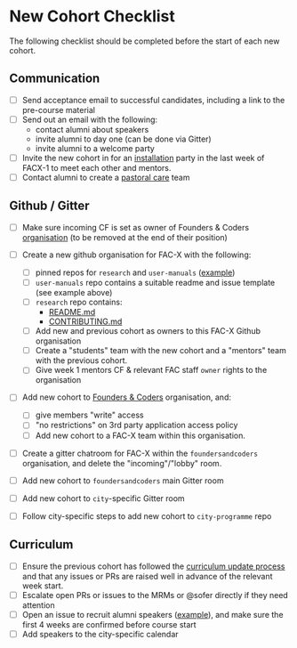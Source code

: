 # New Cohort Checklist

The following checklist should be completed before the start of each new cohort.

## Communication

- [ ] Send acceptance email to successful candidates, including a link to the pre-course material
- [ ] Send out an email with the following:
  - contact alumni about speakers
  - invite alumni to day one (can be done via Gitter)
  - invite alumni to a welcome party
- [ ] Invite the new cohort in for an [installation](https://github.com/foundersandcoders/master-reference/blob/master/coursebook/precourse/installation-list.md) party in the last week of FACX-1 to meet each other and mentors.
- [ ] Contact alumni to create a [pastoral care](https://github.com/foundersandcoders/master-reference/blob/master/pastoral-care.md) team

## Github / Gitter

- [ ] Make sure incoming CF is set as owner of Founders & Coders [organisation](https://github.com/foundersandcoders) (to be removed at the end of their position)
- [ ] Create a new github organisation for FAC-X with the following:
  - [ ] pinned repos for `research` and `user-manuals` ([example](https://github.com/fac-15/user-manuals))
  - [ ] `user-manuals` repo contains a suitable readme and issue template (see example above)
  - [ ] `research` repo contains:
    - [README.md](https://github.com/FAC10/research/blob/master/README.md)
    - [CONTRIBUTING.md](https://github.com/FAC10/research/blob/master/CONTRIBUTING.md)
  - [ ] Add new and previous cohort as owners to this FAC-X Github organisation
  - [ ] Create a "students" team with the new cohort and a "mentors" team with the previous cohort.
  - [ ] Give week 1 mentors CF & relevant FAC staff `owner` rights to the organisation
- [ ] Add new cohort to [Founders & Coders](https://github.com/foundersandcoders) organisation, and:

  - [ ] give members "write" access
  - [ ] "no restrictions" on 3rd party application access policy
  - [ ] Add new cohort to a FAC-X team within this organisation.

- [ ] Create a gitter chatroom for FAC-X within the `foundersandcoders` organisation, and delete the "incoming"/"lobby" room.
- [ ] Add new cohort to `foundersandcoders` main Gitter room
- [ ] Add new cohort to `city`-specific Gitter room
- [ ] Follow city-specific steps to add new cohort to `city-programme` repo

## Curriculum

- [ ] Ensure the previous cohort has followed the [curriculum update process](curriculum-update-process.md) and that any issues or PRs are raised well in advance of the relevant week start.
- [ ] Escalate open PRs or issues to the MRMs or @sofer directly if they need attention
- [ ] Open an issue to recruit alumni speakers ([example](https://github.com/foundersandcoders/london-programme/issues/806)), and make sure the first 4 weeks are confirmed before course start
- [ ] Add speakers to the city-specific calendar
